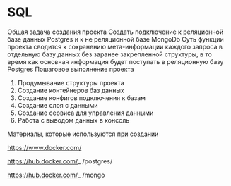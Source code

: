 # SQL
Общая задача создания проекта
Создать подключение к реляционной базе данных Postgres и к не
реляционной базе MongoDb
Суть функции проекта сводится к сохранению мета-информации каждого
запроса в отдельную базу данных без заранее закрепленной структуры, в то
время как основная информация будет поступать в реляционную базу
Postgres
Пошаговое выполнение проекта
1. Продумывание структуры проекта
2. Создание контейнеров баз данных
3. Создание конфигов подключения к базам
4. Создание слоя с данными
5. Создание сервиса для управления данными
6. Работа с выводом данных в консоль

   
Материалы, которые используются при создании

https://www.docker.com/

https://hub.docker.com/_ /postgres/

https://hub.docker.com/_ /mongo

